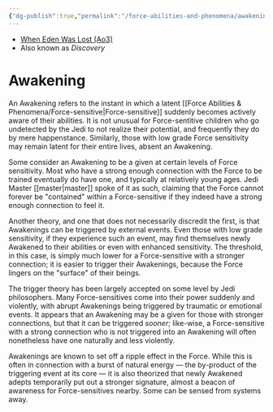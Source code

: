 ```yaml
---
{"dg-publish":true,"permalink":"/force-abilities-and-phenomena/awakening/","tags":["force"]}
---
```


- [When Eden Was Lost (Ao3)](https://archiveofourown.org/works/19334440/chapters/45992584)
- Also known as *Discovery*
# Awakening

An Awakening refers to the instant in which a latent [[Force Abilities & Phenomena/Force-sensitive\|Force-sensitive]] suddenly becomes actively aware of their abilities. It is not unusual for Force-sentitive children who go undetected by the Jedi to not realize their potential, and frequently they do by mere happenstance. Similarly, those with low grade Force sensitivity may remain latent for their entire lives, absent an Awakening. 

Some consider an Awakening to be a given at certain levels of Force sensitivity. Most who have a strong enough connection with the Force to be trained eventually do have one, and typically at relatively young ages. Jedi Master [[master\|master]] spoke of it as such, claiming that the Force cannot forever be "contained" within a Force-sensitive if they indeed have a strong enough connection to feel it. 

Another theory, and one that does not necessarily discredit the first, is that Awakenings can be triggered by external events. Even those with low grade sensitivity, if they experience such an event, may find themselves newly Awakened to their abilities or even with enhanced sensitivity. The threshold, in this case, is simply much lower for a Force-sensitive with a stronger connection; it is easier to trigger their Awakenings, because the Force lingers on the "surface" of their beings. 

The trigger theory has been largely accepted on some level by Jedi philosophers. Many Force-sensitives come into their power suddenly and violently, with abrupt Awakenings being triggered by traumatic or emotional events. It appears that an Awakening may be a given for those with stronger connections, but that it can be triggered *sooner*; like-wise, a Force-sensitive with a strong connection who is not triggered into an Awakening will often nonetheless have one naturally and less violently. 

Awakenings are known to set off a ripple effect in the Force. While this is often in connection with a burst of natural energy — the by-product of the triggering event at its core — it is also theorized that newly Awakened adepts temporarily put out a stronger signature, almost a beacon of awareness for Force-sensitives nearby. Some can be sensed from systems away. 